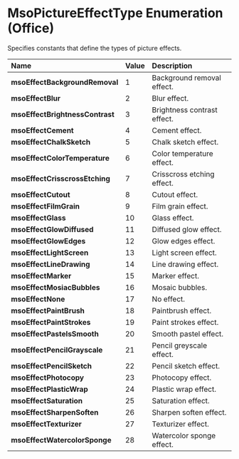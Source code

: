 
# MsoPictureEffectType Enumeration (Office)

Specifies constants that define the types of picture effects.



|**Name**|**Value**|**Description**|
|:-----|:-----|:-----|
|**msoEffectBackgroundRemoval**|1|Background removal effect.|
|**msoEffectBlur**|2|Blur effect.|
|**msoEffectBrightnessContrast**|3|Brightness contrast effect.|
|**msoEffectCement**|4|Cement effect.|
|**msoEffectChalkSketch**|5|Chalk sketch effect.|
|**msoEffectColorTemperature**|6|Color temperature effect.|
|**msoEffectCrisscrossEtching**|7|Crisscross etching effect.|
|**msoEffectCutout**|8|Cutout effect.|
|**msoEffectFilmGrain**|9|Film grain effect.|
|**msoEffectGlass**|10|Glass effect.|
|**msoEffectGlowDiffused**|11|Diffused glow effect.|
|**msoEffectGlowEdges**|12|Glow edges effect.|
|**msoEffectLightScreen**|13|Light screen effect.|
|**msoEffectLineDrawing**|14|Line drawing effect.|
|**msoEffectMarker**|15|Marker effect.|
|**msoEffectMosiacBubbles**|16|Mosaic bubbles.|
|**msoEffectNone**|17|No effect.|
|**msoEffectPaintBrush**|18|Paintbrush effect.|
|**msoEffectPaintStrokes**|19|Paint strokes effect.|
|**msoEffectPastelsSmooth**|20|Smooth pastel effect.|
|**msoEffectPencilGrayscale**|21|Pencil greyscale effect.|
|**msoEffectPencilSketch**|22|Pencil sketch effect.|
|**msoEffectPhotocopy**|23|Photocopy effect.|
|**msoEffectPlasticWrap**|24|Plastic wrap effect.|
|**msoEffectSaturation**|25|Saturation effect.|
|**msoEffectSharpenSoften**|26|Sharpen soften effect.|
|**msoEffectTexturizer**|27|Texturizer effect.|
|**msoEffectWatercolorSponge**|28|Watercolor sponge effect.|
